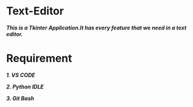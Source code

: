 # Text-Editor
***This is a Tkinter Application.It has every feature that we need in a text editor.***

# Requirement

***1. VS CODE***

***2. Python IDLE***

***3. Git Bash***
